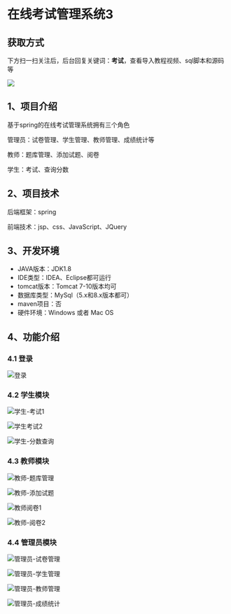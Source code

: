 # 在线考试管理系统3
## 获取方式

下方扫一扫关注后，后台回复关键词：**考试**，查看导入教程视频、sql脚本和源码等

 ![](https://www.codeshop.fun/Typora-Images/202205281253739.png)

## 1、项目介绍

基于spring的在线考试管理系统拥有三个角色

管理员：试卷管理、学生管理、教师管理、成绩统计等

教师：题库管理、添加试题、阅卷

学生：考试、查询分数


## 2、项目技术

后端框架：spring

前端技术：jsp、css、JavaScript、JQuery

## 3、开发环境

- JAVA版本：JDK1.8
- IDE类型：IDEA、Eclipse都可运行
- tomcat版本：Tomcat 7-10版本均可
- 数据库类型：MySql（5.x和8.x版本都可） 
- maven项目：否
- 硬件环境：Windows 或者 Mac OS


## 4、功能介绍

### 4.1 登录

![登录](https://www.codeshop.fun/Typora-Images/202208131530760.jpg)

### 4.2 学生模块

![学生-考试1](https://www.codeshop.fun/Typora-Images/202208131530144.jpg)

![学生考试2](https://www.codeshop.fun/Typora-Images/202208131530294.jpg)

![学生-分数查询](https://www.codeshop.fun/Typora-Images/202208131530378.jpg)

### 4.3 教师模块

![教师-题库管理](https://www.codeshop.fun/Typora-Images/202208131530333.jpg)

![教师-添加试题](https://www.codeshop.fun/Typora-Images/202208131530965.jpg)

![教师阅卷1](https://www.codeshop.fun/Typora-Images/202208131530585.jpg)

![教师-阅卷2](https://www.codeshop.fun/Typora-Images/202208131530965.jpg)

### 4.4 管理员模块

![管理员-试卷管理](https://www.codeshop.fun/Typora-Images/202208131530651.jpg)

![管理员-学生管理](https://www.codeshop.fun/Typora-Images/202208131530161.jpg)

![管理员-教师管理](https://www.codeshop.fun/Typora-Images/202208131530436.jpg)

![管理员-成绩统计](https://www.codeshop.fun/Typora-Images/202208131531486.jpg)

